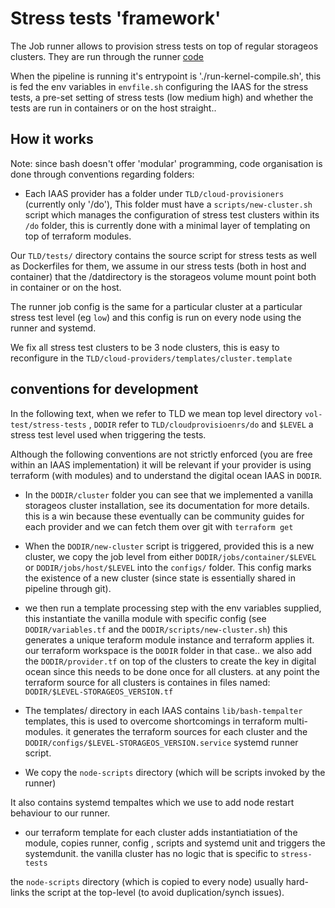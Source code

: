 # Stress tests 'framework'

The Job runner allows to provision stress tests on top of regular storageos clusters.
They are run through the runner [code](http://code.storageos.net/projects/TOOL/repos/runner/browse)


When the pipeline is running it's entrypoint is './run-kernel-compile.sh', this is fed the env variables in `envfile.sh`
configuring the IAAS for the stress tests, a pre-set setting of stress tests (low medium high) and whether the tests are run 
in containers or on the host straight..

## How it works

Note: since bash doesn't offer 'modular' programming, code organisation is done through conventions regarding folders:

- Each IAAS provider has a folder under `TLD/cloud-provisioners` (currently only '/do'), This folder must have a `scripts/new-cluster.sh` script 
which manages the configuration of stress test clusters within its `/do` folder, this is currently done with a minimal layer of templating on top of terraform modules. 

Our `TLD/tests/` directory contains the source script for stress tests as well as Dockerfiles for them, we assume in our stress tests (both in host and container) that the /datdirectory is the storageos volume mount point both in container or on the host. 

The runner job config is the same for a particular cluster at a particular stress test level (eg `low`) and this config is run on every node using the runner and systemd.

We fix all stress test clusters to be 3 node clusters, this is easy to reconfigure in the `TLD/cloud-providers/templates/cluster.template`

## conventions for development

In the following text, when we refer to TLD we mean top level directory `vol-test/stress-tests` , `DODIR` refer to `TLD/cloudprovisioenrs/do` and `$LEVEL` a stress test level used when triggering the tests.
 
Although the following conventions are not strictly enforced (you are free within an IAAS implementation) it will be relevant if your provider is using terraform (with modules)
and to understand the digital ocean IAAS in `DODIR`.

- In the `DODIR/cluster` folder you can see that we implemented a vanilla storageos cluster installation, see its documentation for more details. this is a win because these eventually can be community guides for each provider and we can fetch them over git with `terraform get`

- When the `DODIR/new-cluster` script is triggered, provided this is a new cluster, we copy the job level from either `DODIR/jobs/container/$LEVEL` or `DODIR/jobs/host/$LEVEL` into the `configs/` folder. This config marks the existence of a new cluster (since state is essentially shared in pipeline through git).

- we then run a template processing step with the env variables supplied, this instantiate the vanilla module with specific config (see `DODIR/variables.tf` and the `DODIR/scripts/new-cluster.sh`) this generates a unique teraform module instance and terraform applies it.
our terraform workspace is the `DODIR` folder in that case.. we also add the `DODIR/provider.tf` on top of the clusters to create the key in digital ocean since this needs to be done once for all clusters. at any point the terraform source for all clusters is containes in files named: `DODIR/$LEVEL-STORAGEOS_VERSION.tf`

- The templates/ directory in each IAAS contains `lib/bash-tempalter` templates, this is used to overcome shortcomings in terraform multi-modules. it generates the terraform sources for each cluster and the `DODIR/configs/$LEVEL-STORAGEOS_VERSION.service` systemd runner script.

- We copy the `node-scripts` directory (which will be scripts invoked by the runner)

It also contains systemd tempaltes which we use to add node restart behaviour to our runner.

- our terraform template for each cluster adds instantiatiation of the module, copies runner, config , scripts and systemd unit and triggers the systemdunit.
the vanilla cluster has no logic that is specific to `stress-tests`


the `node-scripts` directory (which is copied to every node) usually hard-links
the script at the top-level (to avoid duplication/synch issues).

